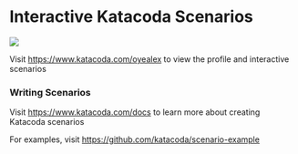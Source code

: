 # Interactive Katacoda Scenarios

[![](http://shields.katacoda.com/katacoda/oyealex/count.svg)](https://www.katacoda.com/oyealex "Get your profile on Katacoda.com")

Visit https://www.katacoda.com/oyealex to view the profile and interactive scenarios

### Writing Scenarios
Visit https://www.katacoda.com/docs to learn more about creating Katacoda scenarios

For examples, visit https://github.com/katacoda/scenario-example

